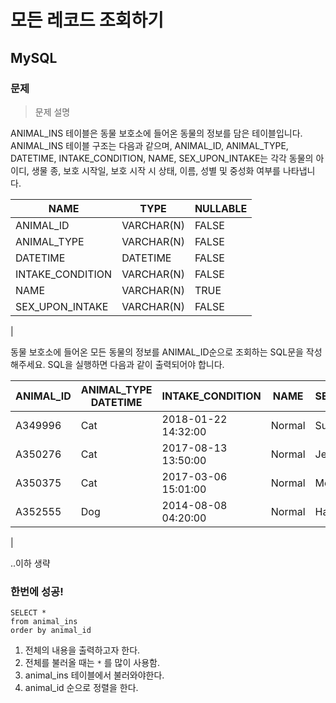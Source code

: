 # 모든 레코드 조회하기
## MySQL
### 문제

> 문제 설명

ANIMAL_INS 테이블은 동물 보호소에 들어온 동물의 정보를 담은 테이블입니다. ANIMAL_INS 테이블 구조는 다음과 같으며, ANIMAL_ID, ANIMAL_TYPE, DATETIME, INTAKE_CONDITION, NAME, SEX_UPON_INTAKE는 각각 동물의 아이디, 생물 종, 보호 시작일, 보호 시작 시 상태, 이름, 성별 및 중성화 여부를 나타냅니다.

|NAME|	TYPE	|NULLABLE
|-----|---------|---------|
|ANIMAL_ID|	VARCHAR(N)|	FALSE
|ANIMAL_TYPE|	VARCHAR(N)|	FALSE
|DATETIME|	DATETIME	|FALSE
|INTAKE_CONDITION	|VARCHAR(N)|	FALSE
|NAME	|VARCHAR(N)	|TRUE
|SEX_UPON_INTAKE	|VARCHAR(N)	|FALSE
|

동물 보호소에 들어온 모든 동물의 정보를 ANIMAL_ID순으로 조회하는 SQL문을 작성해주세요. SQL을 실행하면 다음과 같이 출력되어야 합니다.

|ANIMAL_ID	|ANIMAL_TYPE	DATETIME	|INTAKE_CONDITION|	NAME	|SEX_UPON_INTAKE
|--------|-----------------------|------------------|---------|--------------|
|A349996	|Cat|	2018-01-22 14:32:00|	Normal|	Sugar|	Neutered Male
|A350276	|Cat|	2017-08-13 13:50:00|	Normal|	Jewel|	Spayed Female
|A350375	|Cat|	2017-03-06 15:01:00|	Normal|	Meo|	Neutered Male
|A352555	|Dog|	2014-08-08 04:20:00|	Normal|	Harley|	Spayed Female
|

..이하 생략

### 한번에 성공!
```mysql
SELECT *
from animal_ins
order by animal_id
```
1. 전체의 내용을 출력하고자 한다.
2. 전체를 불러올 때는 `*` 를 많이 사용함.
3. animal_ins 테이블에서 불러와야한다.
4. animal_id 순으로 정렬을 한다.
